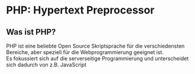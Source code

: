 # PHP: Hypertext Preprocessor

## Was ist PHP?

PHP ist eine beliebte Open Source Skriptsprache für die verschiedensten Bereiche,
aber speziell für die Webprogrammierung geeignet ist.\
Es fokussiert sich auf die serverseitige Programmierung und unterscheidet sich
dadurch von z.B. JavaScript
